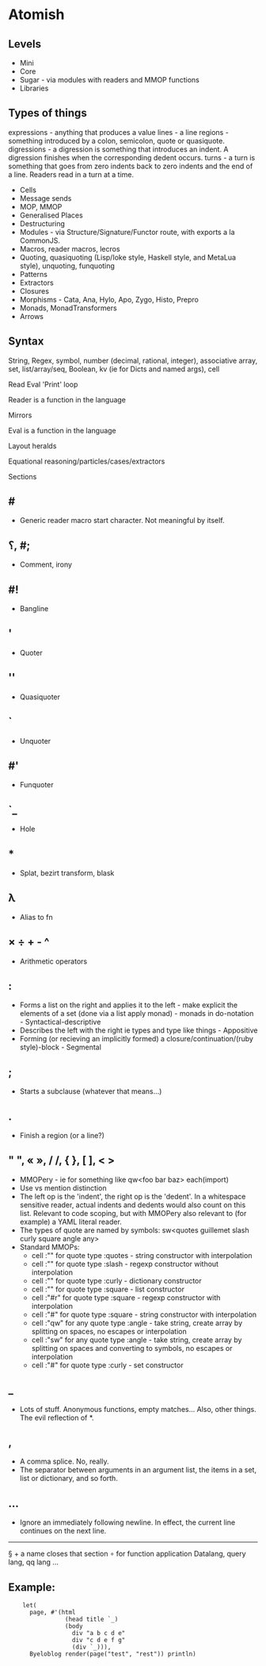 Atomish
=======

Levels
------

- Mini
- Core
- Sugar - via modules with readers and MMOP functions
- Libraries

Types of things
---------------

expressions - anything that produces a value
lines - a line
regions - something introduced by a colon, semicolon, quote or quasiquote.
digressions - a digression is something that introduces an indent. A digression finishes when the corresponding dedent occurs.
turns - a turn is something that goes from zero indents back to zero indents and the end of a line. Readers read in a turn at a time.

- Cells
- Message sends
- MOP, MMOP
- Generalised Places 
- Destructuring
- Modules - via Structure/Signature/Functor route, with exports a la CommonJS.
- Macros, reader macros, lecros
- Quoting, quasiquoting (Lisp/Ioke style, Haskell style, and MetaLua style), unquoting, funquoting
- Patterns
- Extractors
- Closures
- Morphisms - Cata, Ana, Hylo, Apo, Zygo, Histo, Prepro
- Monads, MonadTransformers
- Arrows

Syntax
------

String, Regex, symbol, number (decimal, rational, integer), associative array, set, list/array/seq, Boolean, kv (ie for Dicts and named args), cell

Read Eval 'Print' loop

Reader is a function in the language

Mirrors

Eval is a function in the language

Layout heralds

Equational reasoning/particles/cases/extractors

Sections


\#
--

- Generic reader macro start character. Not meaningful by itself.


؟, #;
--
- Comment, irony

\#!
--
- Bangline


'
--
- Quoter


''
--
- Quasiquoter


\`
--
- Unquoter


\#'
--
- Funquoter


\`\_
--
- Hole


\*
--
- Splat, bezirt transform, blask


λ 
--
- Alias to fn


× ÷ + - ^
--
- Arithmetic operators


:
---
- Forms a list on the right and applies it to the left - make explicit the elements of a set (done via a list apply monad) - monads in do-notation - Syntactical-descriptive
- Describes the left with the right ie types and type like things - Appositive
- Forming (or recieving an implicitly formed) a closure/continuation/(ruby style)-block - Segmental


;
---
- Starts a subclause (whatever that means...)


.
---
- Finish a region (or a line?)


" ", « », / /, { }, [ ], &lt; &gt;
---

- MMOPery - ie for something like
  qw&lt;foo bar baz&gt; each(import)
- Use vs mention distinction
- The left op is the 'indent', the right op is the 'dedent'. In a whitespace sensitive reader, actual indents and dedents would also count on this list. Relevant to code scoping, but with MMOPery also relevant to (for example) a YAML literal reader.
- The types of quote are named by symbols: sw&lt;quotes guillemet slash curly square angle any&gt;
- Standard MMOPs:
    - cell :"" for quote type :quotes - string constructor with interpolation
    - cell :"" for quote type :slash - regexp constructor without interpolation
    - cell :"" for quote type :curly - dictionary constructor
    - cell :"" for quote type :square - list constructor
    - cell :"#r" for quote type :square - regexp constructor with interpolation
    - cell :"#" for quote type :square - string constructor with interpolation
    - cell :"qw" for any quote type :angle - take string, create array by splitting on spaces, no escapes or interpolation
    - cell :"sw" for any quote type :angle - take string, create array by splitting on spaces and converting to symbols, no escapes or interpolation
    - cell :"#" for quote type :curly - set constructor

_
---
- Lots of stuff. Anonymous functions, empty matches... Also, other things. The evil reflection of \*.

,
---
- A comma splice. No, really.
- The separator between arguments in an argument list, the items in a set, list or dictionary, and so forth.

…
---
- Ignore an immediately following newline. In effect, the current line continues on the next line.


---

§ + a name closes that section
∘ for function application
Datalang, query lang, qq lang ...


Example:
--------

        let(
          page, #'(html
                    (head title `_)
                    (body
                      div "a b c d e"
                      div "c d e f g"
                      (div `_))),
          Byeloblog render(page("test", "rest")) println)
